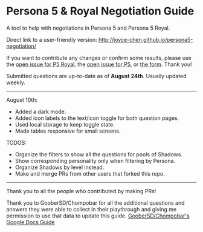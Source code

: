 # Persona 5 & Royal Negotiation Guide

A tool to help with negotiations in Persona 5 and Persona 5 Royal. 

Direct link to a user-friendly version: http://joyce-chen.github.io/persona5-negotiation/

If you want to contribute any changes or confirm some results, please use the [open issue for P5 Royal](https://github.com/joyce-chen/persona5-negotiation/issues/16), the [open issue for P5](https://github.com/joyce-chen/persona5-negotiation/issues/17), or [the form](https://forms.gle/JtH9YUekRKVEkYgc6). Thank you!

Submitted questions are up-to-date as of **August 24th**. Usually updated weekly.


---

August 10th: 
- Added a dark mode.
- Added icon labels to the text/icon toggle for both question pages.
- Used local storage to keep toggle state.
- Made tables responsive for small screens.


TODOS:
- Organize the filters to show all the questions for pools of Shadows.
- Show corresponding personality only when filtering by Persona.
- Organize Shadows by level instead.
- Make and merge PRs from other users that forked this repo.


---

Thank you to all the people who contributed by making PRs!

Thank you to GooberSD/Chompobar for all the additional questions and answers they were able to collect in their playthrough and giving me permission to use that data to update this guide. [GooberSD/Chompobar's Google Docs Guide](https://docs.google.com/document/d/1Fq00lkODNAam7RZoczHU2kFyU3CZvyW59F0PwLnJoz8/)
